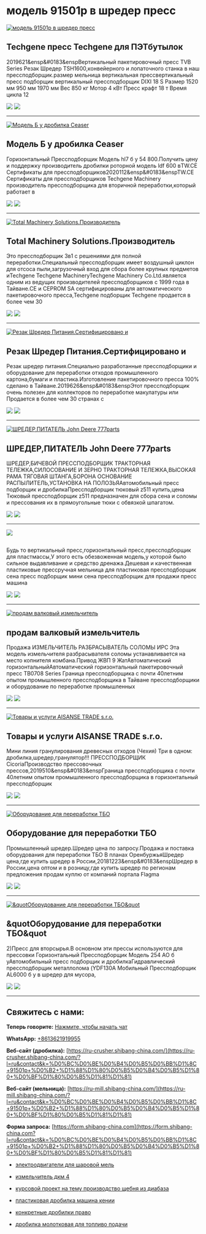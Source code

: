 # модель 91501p в шредер пресс

<a href="https://swt.shibang-china.com/?n=lxq&l=ru&img&k=%D0%BC%D0%BE%D0%B4%D0%B5%D0%BB%D1%8C+91501p+%D0%B2+%D1%88%D1%80%D0%B5%D0%B4%D0%B5%D1%80+%D0%BF%D1%80%D0%B5%D1%81%D1%81" target="_blank">![модель 91501p в шредер пресс](http://static.shibang-china.com/all-800x300/373.jpg)</a>

## Techgene пресс Techgene для ПЭТбутылок
2019621&ensp&#0183&enspВертикальный пакетировочный пресс TVB Series Резак Шредер TSH1600,конвейерного и лопаточного станка в наш прессподборщик.размер мельница вертикальная прессвертикальный пресс подборщик вертикальный прессподборщик DIXI 18 S Размер 1520 мм 950 мм 1970 мм Вес 850 кг Мотор 4 кВт Пресс крафт 18 т Время цикла 12


<a href="https://whatsapp.shibangsoft.com/WhatsApp.php" target="_blank" title="WhatsApp">![](http://static.shibang-china.com/icon/whatsapp.png)</a> <a href="https://swt.shibang-china.com/?n=lxq&l=ru&icon&k=%D0%BC%D0%BE%D0%B4%D0%B5%D0%BB%D1%8C+91501p+%D0%B2+%D1%88%D1%80%D0%B5%D0%B4%D0%B5%D1%80+%D0%BF%D1%80%D0%B5%D1%81%D1%81" target="_blank">![](http://static.shibang-china.com/icon/chat-ru.png)</a>

---

<a href="https://swt.shibang-china.com/?n=lxq&l=ru&img&k=%D0%BC%D0%BE%D0%B4%D0%B5%D0%BB%D1%8C+91501p+%D0%B2+%D1%88%D1%80%D0%B5%D0%B4%D0%B5%D1%80+%D0%BF%D1%80%D0%B5%D1%81%D1%81" target="_blank">![Модель Б у дробилка Ceaser](http://static.shibang-china.com/all-800x300/470.jpg)</a>

## Модель Б у дробилка Ceaser
Горизонтальный Прессподборщик Модель hl7 б у 54 800.Получить цену и поддержку производитель дробилки роторной модель ldf 600 вTW.CE Сертификаты для прессподборщиков2020112&ensp&#0183&enspTW.CE Сертификаты для прессподборщиков Techgene Machinery производитель прессподборщика для вторичной переработки,который работает в


<a href="https://whatsapp.shibangsoft.com/WhatsApp.php" target="_blank" title="WhatsApp">![](http://static.shibang-china.com/icon/whatsapp.png)</a> <a href="https://swt.shibang-china.com/?n=lxq&l=ru&icon&k=%D0%BC%D0%BE%D0%B4%D0%B5%D0%BB%D1%8C+91501p+%D0%B2+%D1%88%D1%80%D0%B5%D0%B4%D0%B5%D1%80+%D0%BF%D1%80%D0%B5%D1%81%D1%81" target="_blank">![](http://static.shibang-china.com/icon/chat-ru.png)</a>

---

<a href="https://swt.shibang-china.com/?n=lxq&l=ru&img&k=%D0%BC%D0%BE%D0%B4%D0%B5%D0%BB%D1%8C+91501p+%D0%B2+%D1%88%D1%80%D0%B5%D0%B4%D0%B5%D1%80+%D0%BF%D1%80%D0%B5%D1%81%D1%81" target="_blank">![Total Machinery Solutions.Производитель](http://static.shibang-china.com/all-800x300/78.jpg)</a>

## Total Machinery Solutions.Производитель
Это прессподборщик 3в1 с решениями для полной переработки.Специальный прессподборщик имеет воздушный циклон для отсоса пыли,загрузочный вход для сбора более крупных предметов иTechgene Techgene MachineryTechgene Machinery Co.Ltd.является одним из ведущих производителей прессподборщиков с 1999 года в Тайване.CE и CEPROM SA сертифицированы для автоматического пакетировочного пресса,Techgene подборщик Techgene продается в более чем 30


<a href="https://whatsapp.shibangsoft.com/WhatsApp.php" target="_blank" title="WhatsApp">![](http://static.shibang-china.com/icon/whatsapp.png)</a> <a href="https://swt.shibang-china.com/?n=lxq&l=ru&icon&k=%D0%BC%D0%BE%D0%B4%D0%B5%D0%BB%D1%8C+91501p+%D0%B2+%D1%88%D1%80%D0%B5%D0%B4%D0%B5%D1%80+%D0%BF%D1%80%D0%B5%D1%81%D1%81" target="_blank">![](http://static.shibang-china.com/icon/chat-ru.png)</a>

---

<a href="https://swt.shibang-china.com/?n=lxq&l=ru&img&k=%D0%BC%D0%BE%D0%B4%D0%B5%D0%BB%D1%8C+91501p+%D0%B2+%D1%88%D1%80%D0%B5%D0%B4%D0%B5%D1%80+%D0%BF%D1%80%D0%B5%D1%81%D1%81" target="_blank">![Резак Шредер Питания.Сертифицировано и](http://static.shibang-china.com/all-800x300/667.jpg)</a>

## Резак Шредер Питания.Сертифицировано и
Резак шредер питания.Специально разработанные прессподборщики и оборудование для переработки отходов промышленного картона,бумаги и пластика.Изготовление пакетировочного пресса 100% сделано в Тайване.2019626&ensp&#0183&enspЭтот прессподборщик очень полезен для коллекторов по переработке макулатуры или Продается в более чем 30 странах с


<a href="https://whatsapp.shibangsoft.com/WhatsApp.php" target="_blank" title="WhatsApp">![](http://static.shibang-china.com/icon/whatsapp.png)</a> <a href="https://swt.shibang-china.com/?n=lxq&l=ru&icon&k=%D0%BC%D0%BE%D0%B4%D0%B5%D0%BB%D1%8C+91501p+%D0%B2+%D1%88%D1%80%D0%B5%D0%B4%D0%B5%D1%80+%D0%BF%D1%80%D0%B5%D1%81%D1%81" target="_blank">![](http://static.shibang-china.com/icon/chat-ru.png)</a>

---

<a href="https://swt.shibang-china.com/?n=lxq&l=ru&img&k=%D0%BC%D0%BE%D0%B4%D0%B5%D0%BB%D1%8C+91501p+%D0%B2+%D1%88%D1%80%D0%B5%D0%B4%D0%B5%D1%80+%D0%BF%D1%80%D0%B5%D1%81%D1%81" target="_blank">![ШРЕДЕР,ПИТАТЕЛЬ John Deere 777parts](http://static.shibang-china.com/all-800x300/46.jpg)</a>

## ШРЕДЕР,ПИТАТЕЛЬ John Deere 777parts
ШРЕДЕР,БИЧЕВОЙ ПРЕССПОДБОРЩИК ТРАКТОРНАЯ ТЕЛЕЖКА,СИЛОСОВАНИЕ И ЗЕРНО ТРАКТОРНАЯ ТЕЛЕЖКА,ВЫСОКАЯ РАМА ТЯГОВАЯ ШТАНГА,БОРОНА ОСНОВАНИЕ РАСПЫЛИТЕЛЬ,УСТАНОВКА НА ПОЛОЗЬЯАвтомобильный пресс подборщик и дробилкаПрессподборщик тюковый z511 купить,цена Тюковый прессподборщик z511 предназначен для сбора сена и соломы и прессования их в прямоугольные тюки с обвязкой шпагатом.


<a href="https://whatsapp.shibangsoft.com/WhatsApp.php" target="_blank" title="WhatsApp">![](http://static.shibang-china.com/icon/whatsapp.png)</a> <a href="https://swt.shibang-china.com/?n=lxq&l=ru&icon&k=%D0%BC%D0%BE%D0%B4%D0%B5%D0%BB%D1%8C+91501p+%D0%B2+%D1%88%D1%80%D0%B5%D0%B4%D0%B5%D1%80+%D0%BF%D1%80%D0%B5%D1%81%D1%81" target="_blank">![](http://static.shibang-china.com/icon/chat-ru.png)</a>

---

<a href="https://swt.shibang-china.com/?n=lxq&l=ru&img&k=%D0%BC%D0%BE%D0%B4%D0%B5%D0%BB%D1%8C+91501p+%D0%B2+%D1%88%D1%80%D0%B5%D0%B4%D0%B5%D1%80+%D0%BF%D1%80%D0%B5%D1%81%D1%81" target="_blank">![](http://static.shibang-china.com/all-800x300/127.jpg)</a>

## 
Будь то вертикальный пресс,горизонтальный пресс,прессподборщик для пластмассы,У этого есть обезвоженная модель,у которой было сильное выдавливание и средство дренажа.Дешевая и качественная пластиковые прессручная мельница для пластиковая прессподборщик сена пресс подборщик мини сена прессподборщик для продажи пресс машина


<a href="https://whatsapp.shibangsoft.com/WhatsApp.php" target="_blank" title="WhatsApp">![](http://static.shibang-china.com/icon/whatsapp.png)</a> <a href="https://swt.shibang-china.com/?n=lxq&l=ru&icon&k=%D0%BC%D0%BE%D0%B4%D0%B5%D0%BB%D1%8C+91501p+%D0%B2+%D1%88%D1%80%D0%B5%D0%B4%D0%B5%D1%80+%D0%BF%D1%80%D0%B5%D1%81%D1%81" target="_blank">![](http://static.shibang-china.com/icon/chat-ru.png)</a>

---

<a href="https://swt.shibang-china.com/?n=lxq&l=ru&img&k=%D0%BC%D0%BE%D0%B4%D0%B5%D0%BB%D1%8C+91501p+%D0%B2+%D1%88%D1%80%D0%B5%D0%B4%D0%B5%D1%80+%D0%BF%D1%80%D0%B5%D1%81%D1%81" target="_blank">![продам валковый измельчитель](http://static.shibang-china.com/all-800x300/1108.jpg)</a>

## продам валковый измельчитель
Продажа ИЗМЕЛЬЧИТЕЛЬ РАЗБРАСЫВАТЕЛЬ СОЛОМЫ ИРС Эта модель измельчителя разбрасывателя соломы устанавливается на место копнителя комбана.Привод ЖВП 9 ЖатАвтоматический горизонтальныйАвтоматический горизонтальный пакетировочный пресс TB0708 Series Граница прессподборщика с почти 40летним опытом промышленного прессподборщика в Тайване прессподборщики и оборудование по переработке промышленных


<a href="https://whatsapp.shibangsoft.com/WhatsApp.php" target="_blank" title="WhatsApp">![](http://static.shibang-china.com/icon/whatsapp.png)</a> <a href="https://swt.shibang-china.com/?n=lxq&l=ru&icon&k=%D0%BC%D0%BE%D0%B4%D0%B5%D0%BB%D1%8C+91501p+%D0%B2+%D1%88%D1%80%D0%B5%D0%B4%D0%B5%D1%80+%D0%BF%D1%80%D0%B5%D1%81%D1%81" target="_blank">![](http://static.shibang-china.com/icon/chat-ru.png)</a>

---

<a href="https://swt.shibang-china.com/?n=lxq&l=ru&img&k=%D0%BC%D0%BE%D0%B4%D0%B5%D0%BB%D1%8C+91501p+%D0%B2+%D1%88%D1%80%D0%B5%D0%B4%D0%B5%D1%80+%D0%BF%D1%80%D0%B5%D1%81%D1%81" target="_blank">![Товары и услуги AISANSE TRADE s.r.o.](http://static.shibang-china.com/all-800x300/1435.jpg)</a>

## Товары и услуги AISANSE TRADE s.r.o.
Мини линия гранулирования древесных отходов (Чехия) Три в одном: дробилка,шредер,гранулятор!!! ПРЕССПОДБОРЩИК CicoriaПроизводство прессовочных прессов,2019510&ensp&#0183&enspГраница прессподборщика с почти 40летним опытом промышленного прессподборщика в горизонтальный прессподборщик


<a href="https://whatsapp.shibangsoft.com/WhatsApp.php" target="_blank" title="WhatsApp">![](http://static.shibang-china.com/icon/whatsapp.png)</a> <a href="https://swt.shibang-china.com/?n=lxq&l=ru&icon&k=%D0%BC%D0%BE%D0%B4%D0%B5%D0%BB%D1%8C+91501p+%D0%B2+%D1%88%D1%80%D0%B5%D0%B4%D0%B5%D1%80+%D0%BF%D1%80%D0%B5%D1%81%D1%81" target="_blank">![](http://static.shibang-china.com/icon/chat-ru.png)</a>

---

<a href="https://swt.shibang-china.com/?n=lxq&l=ru&img&k=%D0%BC%D0%BE%D0%B4%D0%B5%D0%BB%D1%8C+91501p+%D0%B2+%D1%88%D1%80%D0%B5%D0%B4%D0%B5%D1%80+%D0%BF%D1%80%D0%B5%D1%81%D1%81" target="_blank">![Оборудование для переработки ТБО](http://static.shibang-china.com/all-800x300/1257.jpg)</a>

## Оборудование для переработки ТБО
Промышленный шредер.Шредер цена по запросу.Продажа и поставка оборудования для переработки ТБО В планах ОренбуржьяШредер цена,где купить шредер в России,20181223&ensp&#0183&enspШредер в России,цена оптом и в розницу,где купить шредер по регионам предложения продам куплю от компаний портала Flagma


<a href="https://whatsapp.shibangsoft.com/WhatsApp.php" target="_blank" title="WhatsApp">![](http://static.shibang-china.com/icon/whatsapp.png)</a> <a href="https://swt.shibang-china.com/?n=lxq&l=ru&icon&k=%D0%BC%D0%BE%D0%B4%D0%B5%D0%BB%D1%8C+91501p+%D0%B2+%D1%88%D1%80%D0%B5%D0%B4%D0%B5%D1%80+%D0%BF%D1%80%D0%B5%D1%81%D1%81" target="_blank">![](http://static.shibang-china.com/icon/chat-ru.png)</a>

---

<a href="https://swt.shibang-china.com/?n=lxq&l=ru&img&k=%D0%BC%D0%BE%D0%B4%D0%B5%D0%BB%D1%8C+91501p+%D0%B2+%D1%88%D1%80%D0%B5%D0%B4%D0%B5%D1%80+%D0%BF%D1%80%D0%B5%D1%81%D1%81" target="_blank">![&quotОборудование для переработки ТБО&quot](http://static.shibang-china.com/all-800x300/363.jpg)</a>

## &quotОборудование для переработки ТБО&quot
2)Пресс для вторсырья.В основном эти прессы используются для прессовки Горизонтальный Прессподборщик Модель 254 АО б уАвтомобильный пресс подборщик и дробилкаГидравлический прессподборщик металлолома (YDF130A Мобильный Прессподборщик AL6000 б у в шредер для мусора,


<a href="https://whatsapp.shibangsoft.com/WhatsApp.php" target="_blank" title="WhatsApp">![](http://static.shibang-china.com/icon/whatsapp.png)</a> <a href="https://swt.shibang-china.com/?l=ru&icon&k=%D0%BC%D0%BE%D0%B4%D0%B5%D0%BB%D1%8C+91501p+%D0%B2+%D1%88%D1%80%D0%B5%D0%B4%D0%B5%D1%80+%D0%BF%D1%80%D0%B5%D1%81%D1%81" target="_blank">![](http://static.shibang-china.com/icon/chat-ru.png)</a>

---
## Свяжитесь с нами:

**Теперь говорите:** [Нажмите, чтобы начать чат](https://swt.shibang-china.com?l=ru&contact&k=%D0%BC%D0%BE%D0%B4%D0%B5%D0%BB%D1%8C+91501p+%D0%B2+%D1%88%D1%80%D0%B5%D0%B4%D0%B5%D1%80+%D0%BF%D1%80%D0%B5%D1%81%D1%81)

**WhatsApp:**  [+8613621919955](https://whatsapp.shibangsoft.com/WhatsApp.php)

**Веб-сайт (дробилка):** [https://ru-crusher.shibang-china.com/](https://ru-crusher.shibang-china.com/?l=ru&contact&k=%D0%BC%D0%BE%D0%B4%D0%B5%D0%BB%D1%8C+91501p+%D0%B2+%D1%88%D1%80%D0%B5%D0%B4%D0%B5%D1%80+%D0%BF%D1%80%D0%B5%D1%81%D1%81)

**Веб-сайт (мельница):** [https://ru-mill.shibang-china.com/](https://ru-mill.shibang-china.com/?l=ru&contact&k=%D0%BC%D0%BE%D0%B4%D0%B5%D0%BB%D1%8C+91501p+%D0%B2+%D1%88%D1%80%D0%B5%D0%B4%D0%B5%D1%80+%D0%BF%D1%80%D0%B5%D1%81%D1%81)

**Форма запроса:** [https://form.shibang-china.com](https://form.shibang-china.com?l=ru&contact&k=%D0%BC%D0%BE%D0%B4%D0%B5%D0%BB%D1%8C+91501p+%D0%B2+%D1%88%D1%80%D0%B5%D0%B4%D0%B5%D1%80+%D0%BF%D1%80%D0%B5%D1%81%D1%81)

* [электродвигатели для шаровой мель](../51/%D1%8D%D0%BB%D0%B5%D0%BA%D1%82%D1%80%D0%BE%D0%B4%D0%B2%D0%B8%D0%B3%D0%B0%D1%82%D0%B5%D0%BB%D0%B8%20%D0%B4%D0%BB%D1%8F%20%D1%88%D0%B0%D1%80%D0%BE%D0%B2%D0%BE%D0%B9%20%D0%BC%D0%B5%D0%BB%D1%8C.md)

* [измельчитель дкм 4](../54/%D0%B8%D0%B7%D0%BC%D0%B5%D0%BB%D1%8C%D1%87%D0%B8%D1%82%D0%B5%D0%BB%D1%8C%20%D0%B4%D0%BA%D0%BC%204.md)

* [курсовой проект на тему производство щебня из диабаза](../51/%D0%BA%D1%83%D1%80%D1%81%D0%BE%D0%B2%D0%BE%D0%B9%20%D0%BF%D1%80%D0%BE%D0%B5%D0%BA%D1%82%20%D0%BD%D0%B0%20%D1%82%D0%B5%D0%BC%D1%83%20%D0%BF%D1%80%D0%BE%D0%B8%D0%B7%D0%B2%D0%BE%D0%B4%D1%81%D1%82%D0%B2%D0%BE%20%D1%89%D0%B5%D0%B1%D0%BD%D1%8F%20%D0%B8%D0%B7%20%D0%B4%D0%B8%D0%B0%D0%B1%D0%B0%D0%B7%D0%B0.md)

* [пластиковая дробилка машина кении](../60/%D0%BF%D0%BB%D0%B0%D1%81%D1%82%D0%B8%D0%BA%D0%BE%D0%B2%D0%B0%D1%8F%20%D0%B4%D1%80%D0%BE%D0%B1%D0%B8%D0%BB%D0%BA%D0%B0%20%D0%BC%D0%B0%D1%88%D0%B8%D0%BD%D0%B0%20%D0%BA%D0%B5%D0%BD%D0%B8%D0%B8.md)

* [конкретные дробилки право](../51/%D0%BA%D0%BE%D0%BD%D0%BA%D1%80%D0%B5%D1%82%D0%BD%D1%8B%D0%B5%20%D0%B4%D1%80%D0%BE%D0%B1%D0%B8%D0%BB%D0%BA%D0%B8%20%D0%BF%D1%80%D0%B0%D0%B2%D0%BE.md)

* [дробилка молотковая для топливо подачи](../60/%D0%B4%D1%80%D0%BE%D0%B1%D0%B8%D0%BB%D0%BA%D0%B0%20%D0%BC%D0%BE%D0%BB%D0%BE%D1%82%D0%BA%D0%BE%D0%B2%D0%B0%D1%8F%20%D0%B4%D0%BB%D1%8F%20%D1%82%D0%BE%D0%BF%D0%BB%D0%B8%D0%B2%D0%BE%20%D0%BF%D0%BE%D0%B4%D0%B0%D1%87%D0%B8.md)